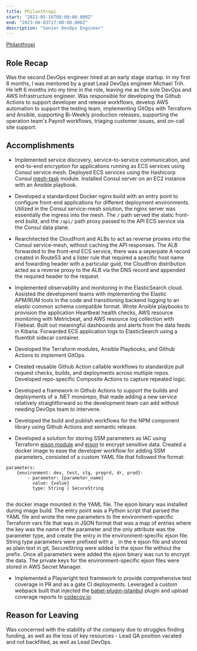```yaml
---
title: Philanthropi
start: "2022-05-16T08:00:00.000Z"
end: "2023-06-03T17:00:00.000Z"
description: "Senior DevOps Engineer"
---
```


<a href="https://philanthropi.com/" target="_blank">Philanthropi</a>

## Role Recap

Was the second DevOps engineer hired at an early stage startup. In my first 6 months, I was mentored by a great Lead DevOps engineer Michael Trih. He left 6 months into my time in the role, leaving me as the sole DevOps and AWS Infrastructure engineer. Was responsible for developing the Github Actions to support developer and release workflows, develop AWS automation to support the testing team, implementing GitOps with Terraform and Ansible, supporting Bi-Weekly production releases, supporting the operation team's Payroll workflows, triaging customer issues, and on-call site support. 

## Accomplishments

* Implemented service discovery, service-to-service communication, and end-to-end encryption for applications running as ECS services using Consul service mesh. Deployed ECS services using the Hashicorp Consul <a href="https://github.com/hashicorp/terraform-aws-consul-ecs/tree/main/modules/mesh-task" target="_blank">mesh-task</a> module. Installed Consul server on an EC2 instance with an Ansible playbook.

* Developed a standardized Docker nginx build with an entry point to configure front-end applications for different deployment environments. Utilized in the Consul service-mesh solution, the nginx server was essentially the ingress into the mesh. The `/` path served the static front-end build, and the `/api/` path proxy passed to the API ECS service via the Consul data plane.

* Rearchitected the Cloudfront and ALBs to act as reverse proxies into the Consul service-mesh, without caching the API responses. The ALB forwarded to the front-end ECS service, there was a seperpate A record created in Route53 and a lister rule that required a specific host name and fowarding header with a particular guid, the Cloudfron distribution acted as a reverse proxy to the ALB via the DNS record and appended the required header to the request.

* Implemented observability and monitoring in the ElasticSearch cloud. Assisted the development teams with implementing the Elastic APM/RUM tools in the code and transitioning backend logging to an elastic common schema compatible format. Wrote Ansible playbooks to provision the application Heartbeat health checks, AWS resource monitoring with Metricbeat, and AWS resource log collection with Filebeat. Built out meaningful dashboards and alerts from the data feeds in Kibana. Forwarded ECS application logs to ElasticSearch using a fluentbit sidecar container.

* Developed the Terraform modules, Ansible Playbooks, and Github Actions to implement GitOps.

* Created reusable Github Action callable workflows to standardize pull request checks, builds, and deployments across multiple repos. Developed repo-specific Composite Actions to capture repeated logic.

* Developed a framework in Github Actions to support the builds and deployments of a .NET monorepo, that made adding a new service relatively straightforward so the development team can add without needing DevOps team to intervene.

* Developed the build and publish workflows for the NPM component library using Github Actions and semantic release.

* Developed a solution for storing SSM parameters as IAC using Terraform <a href="https://registry.terraform.io/providers/bouk/ejson/latest" target="_blank">ejson module</a> and <a href="https://github.com/Shopify/ejson" target="_blank">ejson</a> to encrypt sensitive data. Created a docker image to ease the developer workflow for adding SSM parameters, consisted of a custom YAML file that followed the format:

```
parameters:
    {environment: dev, test, stg, preprd, dr, prod}:
        - parameter: {parameter_name}
          value: {value}
          type: String | SecureString
        
```
the docker image mounted in the YAML file. The ejson binary was installed during image build. The entry point was a Python script that parsed the YAML file and wrote the new parameters to the environment-specific Terraform vars file that was in JSON format that was a map of entries where the key was the name of the parameter and the only attribute was the parameter type, and create the entry in the environment-specific ejson file. String type parameters were prefixed with a `_` in the e ejson file and stored as plain text in git, SecureString were added to the ejson file without the prefix. Once all parameters were added the ejson binary was run to encrypt the data. The private keys for the environment-specific ejson files were stored in AWS Secret Manager.

* Implemented a Playwright test framework to provide comprehensive test coverage in PR and as a gate CI deployments. Leveraged a custom webpack built that injected the <a href="https://github.com/istanbuljs/babel-plugin-istanbul" target="_blank">babel-plugin-istanbul</a> plugin and upload coverage reports to <a href="https://about.codecov.io/" target="_blank">codecov.io</a>.

## Reason for Leaving

Was concerned with the stability of the company due to struggles finding funding, as well as the loss of key resources - Lead QA position vacated and not backfilled, as well as Lead DevOps.
